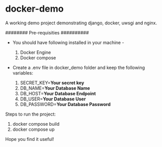 # docker-demo
A working demo project demonstrating django, docker, uwsgi and nginx.

######## Pre-requisities ##########

- You should have following installed in your machine - 
  1. Docker Engine
  2. Docker compose

- Create a .env file in docker_demo folder and keep the following variables:
  1. SECRET_KEY=__Your secret key__
  2. DB_NAME=__Your Database Name__
  3. DB_HOST=__Your Database Endpoint__
  4. DB_USER=__Your Database User__
  5. DB_PASSWORD=__Your Database Password__

Steps to run the project:
1. docker compose build
2. docker compose up

Hope you find it useful!